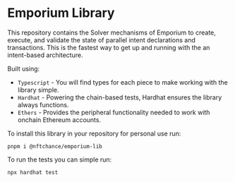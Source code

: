 # Emporium Library

This repository contains the Solver mechanisms of Emporium to create, execute, and validate the state of parallel intent declarations and transactions. This is the fastest way to get up and running with the an intent-based architecture.

Built using:

-   `Typescript` - You will find types for each piece to make working with the library simple.
-   `Hardhat` - Powering the chain-based tests, Hardhat ensures the library always functions.
-   `Ethers` - Provides the peripheral functionality needed to work with onchain Ethereum accounts.

To install this library in your repository for personal use run:

```shell
pnpm i @nftchance/emporium-lib
```

To run the tests you can simple run:

```shell
npx hardhat test
```
